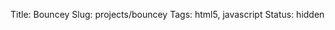 Title: Bouncey
Slug: projects/bouncey
Tags: html5, javascript
Status: hidden

<div id="cp-repo"></div>

<script src="/static/js/repo.js"></script>
<script>
    $(function() {
        $('#cp-repo').repo({
            user: 'mwcz',
            name: 'Bouncey'
        });
    });
</script>
